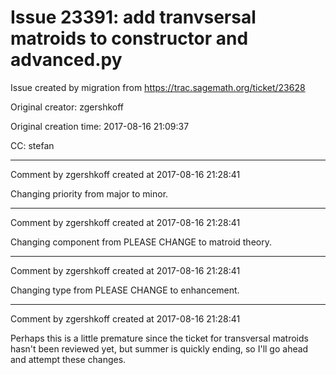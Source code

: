 # Issue 23391: add tranvsersal matroids to constructor and advanced.py

Issue created by migration from https://trac.sagemath.org/ticket/23628

Original creator: zgershkoff

Original creation time: 2017-08-16 21:09:37

CC:  stefan




---

Comment by zgershkoff created at 2017-08-16 21:28:41

Changing priority from major to minor.


---

Comment by zgershkoff created at 2017-08-16 21:28:41

Changing component from PLEASE CHANGE to matroid theory.


---

Comment by zgershkoff created at 2017-08-16 21:28:41

Changing type from PLEASE CHANGE to enhancement.


---

Comment by zgershkoff created at 2017-08-16 21:28:41

Perhaps this is a little premature since the ticket for transversal matroids hasn't been reviewed yet, but summer is quickly ending, so I'll go ahead and attempt these changes.
